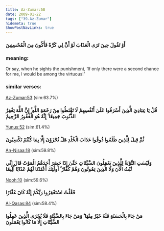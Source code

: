 ```yaml
---
title: Az-Zumar:58
date: 2009-01-22
tags: ["39.Az-Zumar"]
hidemeta: true 
ShowPostNavLinks: true 
---
```

### أَوْ تَقُولَ حِينَ تَرَى الْعَذَابَ لَوْ أَنَّ لِي كَرَّةً فَأَكُونَ مِنَ الْمُحْسِنِينَ
### meaning: 
Or say, when he sights the punishment, ‘If only there were a second chance for me, I would be among the virtuous!’
### similar verses: 

[Az-Zumar:53](/39/53) (sim:63.7%)

### قُلْ يَا عِبَادِيَ الَّذِينَ أَسْرَفُوا عَلَىٰ أَنْفُسِهِمْ لَا تَقْنَطُوا مِنْ رَحْمَةِ اللَّهِ ۚ إِنَّ اللَّهَ يَغْفِرُ الذُّنُوبَ جَمِيعًا ۚ إِنَّهُ هُوَ الْغَفُورُ الرَّحِيمُ

[Yunus:52](/10/52) (sim:61.4%)

### ثُمَّ قِيلَ لِلَّذِينَ ظَلَمُوا ذُوقُوا عَذَابَ الْخُلْدِ هَلْ تُجْزَوْنَ إِلَّا بِمَا كُنْتُمْ تَكْسِبُونَ

[An-Nisaa:18](/4/18) (sim:59.8%)

### وَلَيْسَتِ التَّوْبَةُ لِلَّذِينَ يَعْمَلُونَ السَّيِّئَاتِ حَتَّىٰ إِذَا حَضَرَ أَحَدَهُمُ الْمَوْتُ قَالَ إِنِّي تُبْتُ الْآنَ وَلَا الَّذِينَ يَمُوتُونَ وَهُمْ كُفَّارٌ ۚ أُولَٰئِكَ أَعْتَدْنَا لَهُمْ عَذَابًا أَلِيمًا

[Nooh:10](/71/10) (sim:59.6%)

### فَقُلْتُ اسْتَغْفِرُوا رَبَّكُمْ إِنَّهُ كَانَ غَفَّارًا

[Al-Qasas:84](/28/84) (sim:58.4%)

### مَنْ جَاءَ بِالْحَسَنَةِ فَلَهُ خَيْرٌ مِنْهَا ۖ وَمَنْ جَاءَ بِالسَّيِّئَةِ فَلَا يُجْزَى الَّذِينَ عَمِلُوا السَّيِّئَاتِ إِلَّا مَا كَانُوا يَعْمَلُونَ
